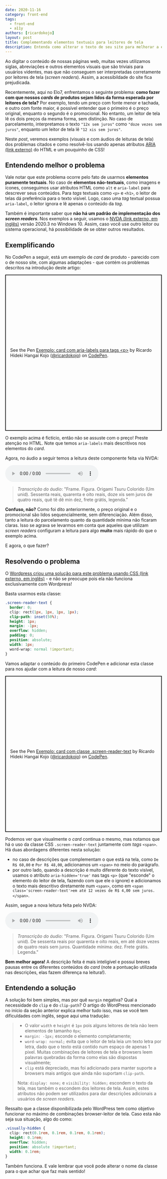 ```yaml
---
date: 2020-11-16
category: front-end
tags:
  - front-end
  - a11y
authors: [ricardokojo]
layout: post
title: Complementando elementos textuais para leitores de tela
description: Entenda como alterar o texto de seu site para melhorar a experiência de usuários de leitores de tela.
---
```

Ao digitar o conteúdo de nossas páginas web, muitas vezes utilizamos siglas, abreviações e outros elementos visuais que são triviais para usuários videntes, mas que não conseguem ser interpretadas corretamente por leitores de tela (_screen readers_). Assim, a acessibildade do site fica prejudicada.

Recentemente, aqui no Elo7, enfrentamos o seguinte problema: **como fazer com que nossos _cards_ de produtos sejam lidos da forma esperada por leitores de tela?** Por exemplo, tendo um preço com fonte menor e tachada, e outro com fonte maior, é possível entender que o primeiro é o preço original, enquanto o segundo é o promocional. No entanto, um leitor de tela lê os dois preços da mesma forma, sem distinção. No caso de parcelamento, interpretamos o texto `"12x sem juros"` como `"doze vezes sem juros"`, enquanto um leitor de tela lê `"12 xis sem juros"`.

Neste _post_, veremos exemplos (visuais e com áudios de leituras de tela) dos problemas citados e como resolvê-los usando apenas atributos [ARIA (link externo)](https://developer.mozilla.org/pt-BR/docs/Web/Accessibility/ARIA) do HTML e um pouquinho de CSS!

## Entendendo melhor o problema

Vale notar que este problema ocorre pelo fato de usarmos **elementos puramente textuais**. No caso de **elementos não-textuais**, como imagens e ícones, conseguimos usar atributos HTML como `alt` e `aria-label` para descrever seus conteúdos. Para _tags_ textuais como `<p>` e `<h1>`, o leitor de telas dá preferência para o texto visível. Logo, caso uma _tag_ textual possua `aria-label`, o leitor ignora e lê apenas o conteúdo da _tag_.

Também é importante saber que **não há um padrão de implementação dos _screen readers_**. Nos exemplos a seguir, usamos o [NVDA (link externo, em inglês)](https://www.nvaccess.org/) versão 2020.3 no Windows 10. Assim, caso você use outro leitor ou sistema operacional, há possibilidade de se obter outros resultados.

## Exemplificando

No CodePen a seguir, está um exemplo de _card_ de produto - parecido com o de nosso site, com algumas adaptações - que contém os problemas descritos na introdução deste artigo:

<p class="codepen" data-height="500" data-theme-id="dark" data-default-tab="css,result" data-user="ricardokojo" data-slug-hash="qBNvpzz" style="height: 500px; box-sizing: border-box; display: flex; align-items: center; justify-content: center; border: 2px solid; margin: 1em 0; padding: 1em;" data-pen-title="Exemplo: card com aria-labels para tags &amp;lt;p&amp;gt;">
  <span>See the Pen <a href="https://codepen.io/ricardokojo/pen/qBNvpzz">
  Exemplo: card com aria-labels para tags &lt;p&gt;</a> by Ricardo Hideki Hangai Kojo (<a href="https://codepen.io/ricardokojo">@ricardokojo</a>)
  on <a href="https://codepen.io">CodePen</a>.</span>
</p>
<script async src="https://static.codepen.io/assets/embed/ei.js"></script>

O exemplo acima é fictício, então não se assuste com o preço! Preste atenção no HTML. Note que temos `aria-labels` mais descritivos nos elementos do _card_.

Agora, no áudio a seguir temos a leitura deste componente feita via NVDA:

<audio controls src="../audios/a11y-complementando-elementos-textuais-para-leitores-de-tela-1.mp3"></audio>

> _Transcrição do áudio_: "Frame. Figura. Origami Tsuru Colorido (Um unid). Sessenta reais, quarenta e oito reais, doze xis sem juros de quatro reais, quê tê dê min dez, frete grátis, legenda."

**Confuso, não?** Como foi dito anteriormente, o preço original e o promocional são lidos sequencialmente, sem diferenciação. Além disso, tanto a leitura do parcelamento quanto da quantidade mínima não ficaram claras. Isso se agrava se levarmos em conta que aqueles que utilizam _screen readers_ configuram a leitura para algo **muito** mais rápido do que o exemplo acima.

E agora, o que fazer?

## Resolvendo o problema

O [Wordpress criou uma solução para este problema usando CSS (link externo, em inglês)](https://make.wordpress.org/accessibility/handbook/markup/the-css-class-screen-reader-text/) - e não se preocupe pois ela não funciona exclusivamente com Wordpress!

Basta usarmos esta classe:

```css
.screen-reader-text {
  border: 0;
  clip: rect(1px, 1px, 1px, 1px);
  clip-path: inset(50%);
  height: 1px;
  margin: -1px;
  overflow: hidden;
  padding: 0;
  position: absolute;
  width: 1px;
  word-wrap: normal !important;
}
```

Vamos adaptar o conteúdo do primeiro CodePen e adicionar esta classe para nos ajudar com a leitura de nosso _card_:

<p class="codepen" data-height="500" data-theme-id="dark" data-default-tab="css,result" data-user="ricardokojo" data-slug-hash="pobYVwP" style="height: 500px; box-sizing: border-box; display: flex; align-items: center; justify-content: center; border: 2px solid; margin: 1em 0; padding: 1em;" data-pen-title="Exemplo: card com classe .screen-reader-text">
  <span>See the Pen <a href="https://codepen.io/ricardokojo/pen/pobYVwP">
  Exemplo: card com classe .screen-reader-text</a> by Ricardo Hideki Hangai Kojo (<a href="https://codepen.io/ricardokojo">@ricardokojo</a>)
  on <a href="https://codepen.io">CodePen</a>.</span>
</p>
<script async src="https://static.codepen.io/assets/embed/ei.js"></script>

Podemos ver que visualmente o _card_ continua o mesmo, mas notamos que há o uso da classe CSS `.screen-reader-text` juntamente com _tags_ `<span>`. Há duas abordagens diferentes nesta solução:

- no caso de descrições que complementam o que está na tela, como `De R$ 60,00` e `Por R$ 48,00`, adicionamos um `<span>` no meio do parágrafo.
- por outro lado, quando a descrição é muito diferente do texto visível, usamos o atributo `aria-hidden='true'` nas tags `<p>` (que "esconde" o elemento do leitor de tela, fazendo com que ele o ignore) e adicionamos o texto mais descritivo diretamente num `<span>`, como em `<span class='screen-reader-text'>em até 12 vezes de R$ 4,00 sem juros. </span>`.

Assim, segue a nova leitura feita pelo NVDA:

<audio controls src="../audios/a11y-complementando-elementos-textuais-para-leitores-de-tela-2.mp3"></audio>

> _Transcrição do áudio_: "Frame. Figura. Origami Tsuru Colorido (Um unid). De sessenta reais por quarenta e oito reais, em até doze vezes de quatro reais sem juros. Quantidade mínima: dez. Frete grátis. Legenda."

**Bem melhor agora!** A descrição feita é mais inteligível e possui breves pausas entre os diferentes conteúdos do _card_ (note a pontuação utilizada nas descrições, elas fazem diferença na leitura!).

## Entendendo a solução

A solução foi bem simples, mas por quê `margin` negativa? Qual a necessidade do `clip` e do `clip-path`? O artigo do WordPress mencionado no início da seção anterior explica melhor tudo isso, mas se você tem dificuldades com inglês, segue aqui uma tradução:

> - O valor `width` e `height` é `1px` pois alguns leitores de tela não leem elementos de tamanho `0px`;
> - `margin: -1px;` esconde o elemento completamente;
> - `word-wrap: normal;` evita que o leitor de tela leia um texto letra por letra, dado que o texto está contido num espaço de apenas 1 pixel. Muitas combinações de leitores de tela e browsers leem palavras quebradas da forma como elas são dispostas visualmente;
> - `clip` está depreciado, mas foi adicionado para manter suporte a browsers mais antigos que ainda não suportam `clip-path`.
>
> Nota: `display: none;` e `visibility: hidden;` escondem o texto da tela, mas também o escondem dos leitores de tela. Assim, estes atributos não podem ser utilizados para dar descrições adicionais a usuários de _screen readers_.

Ressalto que a classe disponibilizada pelo WordPress tem como objetivo funcionar no máximo de combinações browser-leitor de tela. Caso esta não seja sua situação, algo do como:

```css
.visually-hidden {
  clip: rect(0.1rem, 0.1rem, 0.1rem, 0.1rem);
  height: 0.1rem;
  overflow: hidden;
  position: absolute !important;
  width: 0.1rem;
}
```

Também funciona. E vale lembrar que você pode alterar o nome da classe para o que achar que faz mais sentido!
